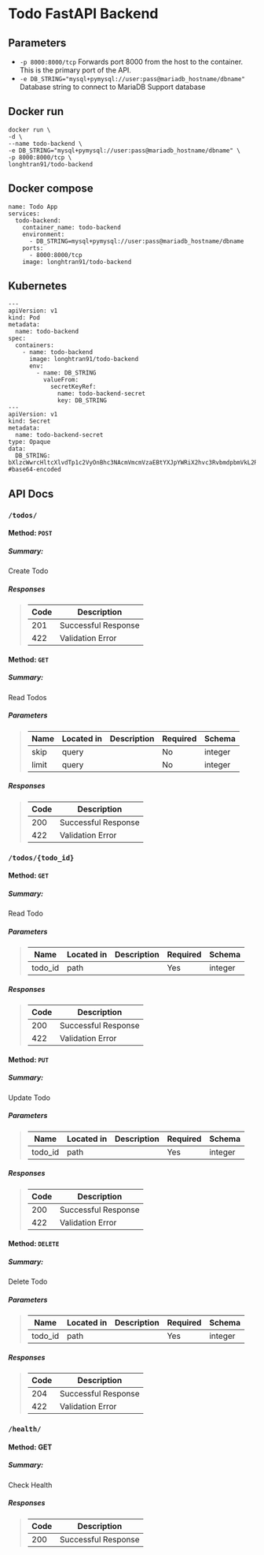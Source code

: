 # Todo FastAPI Backend


## Parameters

- `-p 8000:8000/tcp` Forwards port 8000 from the host to the container.  This is the primary port of the API.
- `-e DB_STRING="mysql+pymysql://user:pass@mariadb_hostname/dbname"` Database string to connect to MariaDB Support database

## Docker run

```
docker run \
-d \
--name todo-backend \
-e DB_STRING="mysql+pymysql://user:pass@mariadb_hostname/dbname" \
-p 8000:8000/tcp \
longhtran91/todo-backend
```
## Docker compose
```
name: Todo App
services:
  todo-backend:
    container_name: todo-backend
    environment:
      - DB_STRING=mysql+pymysql://user:pass@mariadb_hostname/dbname
    ports:
      - 8000:8000/tcp
    image: longhtran91/todo-backend
```
## Kubernetes
```
---
apiVersion: v1
kind: Pod
metadata:
  name: todo-backend
spec:
  containers:
    - name: todo-backend
      image: longhtran91/todo-backend
      env:
        - name: DB_STRING
          valueFrom:
            secretKeyRef:
              name: todo-backend-secret
              key: DB_STRING
---
apiVersion: v1
kind: Secret
metadata:
  name: todo-backend-secret
type: Opaque
data:
  DB_STRING: bXlzcWwrcHltcXlvdTp1c2VyOnBhc3NAcmVmcmVzaEBtYXJpYWRiX2hvc3RvbmdpbmVkL2Ri #base64-encoded
```
## API Docs
### `/todos/`
#### Method: `POST`
##### Summary:
Create Todo

##### Responses
> | Code | Description |
> | ---- | ----------- |
> | 201 | Successful Response |
> | 422 | Validation Error |

#### Method: `GET`
##### Summary:

Read Todos

##### Parameters

> | Name | Located in | Description | Required | Schema |
> | ---- | ---------- | ----------- | -------- | ---- |
> | skip | query |  | No | integer |
> | limit | query |  | No | integer |

##### Responses

> | Code | Description |
> | ---- | ----------- |
> | 200 | Successful Response |
> | 422 | Validation Error |

### `/todos/{todo_id}`

#### Method: `GET`
##### Summary:

Read Todo

##### Parameters

> | Name | Located in | Description | Required | Schema |
> | ---- | ---------- | ----------- | -------- | ---- |
> | todo_id | path |  | Yes | integer |

##### Responses

> | Code | Description |
> | ---- | ----------- |
> | 200 | Successful Response |
> | 422 | Validation Error |

#### Method: `PUT`
##### Summary:

Update Todo

##### Parameters

> | Name | Located in | Description | Required | Schema |
> | ---- | ---------- | ----------- | -------- | ---- |
> | todo_id | path |  | Yes | integer |

##### Responses

> | Code | Description |
> | ---- | ----------- |
> | 200 | Successful Response |
> | 422 | Validation Error |

#### Method: `DELETE`
##### Summary:

Delete Todo

##### Parameters

> | Name | Located in | Description | Required | Schema |
> | ---- | ---------- | ----------- | -------- | ---- |
> | todo_id | path |  | Yes | integer |

##### Responses

> | Code | Description |
> | ---- | ----------- |
> | 204 | Successful Response |
> | 422 | Validation Error |

### `/health/`

#### Method: GET
##### Summary:

Check Health

##### Responses

> | Code | Description |
> | ---- | ----------- |
> | 200 | Successful Response |
